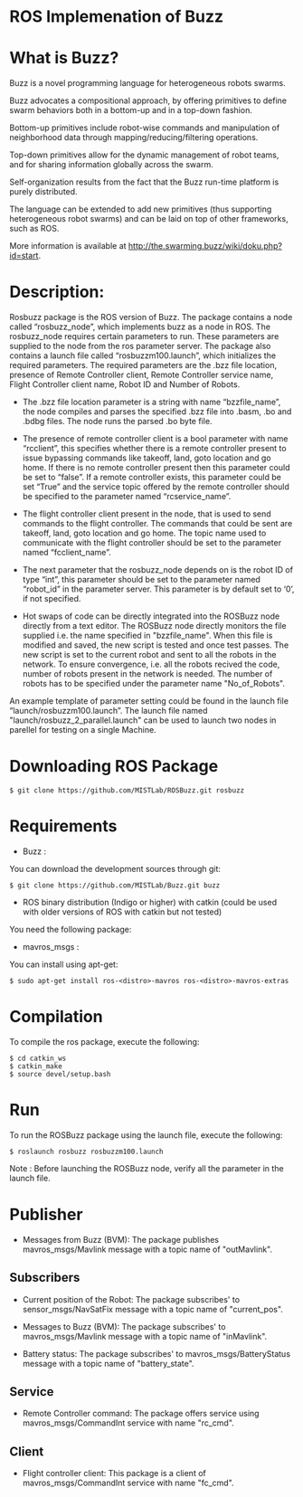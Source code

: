 ROS Implemenation of Buzz
=========================

What is Buzz?
=============

Buzz is a novel programming language for heterogeneous robots swarms.

Buzz advocates a compositional approach, by offering primitives to define swarm behaviors both in a bottom-up and in a top-down fashion.

Bottom-up primitives include robot-wise commands and manipulation of neighborhood data through mapping/reducing/filtering operations.

Top-down primitives allow for the dynamic management of robot teams, and for sharing information globally across the swarm.

Self-organization results from the fact that the Buzz run-time platform is purely distributed.

The language can be extended to add new primitives (thus supporting heterogeneous robot swarms) and can be laid on top of other frameworks, such as ROS.

More information is available at http://the.swarming.buzz/wiki/doku.php?id=start.

Description:
============

Rosbuzz package is the ROS version of Buzz. The package contains a node called “rosbuzz_node”, which implements buzz as a node in ROS. The rosbuzz_node requires certain parameters to run. These parameters are supplied to the node from the ros parameter server. The package also contains a launch file called “rosbuzzm100.launch”, which initializes the required parameters. The required parameters are the .bzz file location, presence of Remote Controller client, Remote Controller service name, Flight Controller client name, Robot ID and Number of Robots.

* The .bzz file location parameter is a string with name “bzzfile_name”, the node compiles and parses the specified .bzz file into .basm, .bo and .bdbg files. The node runs the parsed .bo byte file.

* The presence of remote controller client is a bool parameter with name “rcclient”,  this  specifies  whether there is a remote controller present to issue bypassing commands like takeoff, land, goto location and go home. If there is no remote controller present then this parameter could be set to “false”. If a remote controller exists, this parameter could be set “True” and the service topic offered by the remote controller should be specified to the parameter named “rcservice_name”.

* The flight controller client present in the node, that is used to send commands to the flight controller. The commands that could be sent are takeoff, land, goto location and go home. The topic name used to communicate with the flight controller should be set to the parameter named “fcclient_name”.

* The next parameter that the rosbuzz_node depends on is the robot ID of type “int”, this parameter should be set to the parameter named “robot_id” in the parameter server. This parameter is by default set to ‘0’, if not specified.

* Hot swaps of code can be directly integrated into the ROSBuzz node directly from a text editor. The ROSBuzz node directly monitors the file supplied i.e. the name specified in "bzzfile_name". When this file is modified and saved, the new script is tested and once test passes. The new script is set to the current robot and sent to all the robots in the network. To ensure convergence, i.e. all the robots recived the code, number of robots present in the network is needed. The number of robots has to be specified under the parameter name "No_of_Robots".    

An example template of parameter setting could be found in the launch file “launch/rosbuzzm100.launch”. 
The launch file named "launch/rosbuzz_2_parallel.launch" can be used to launch two nodes in parellel for testing on a single Machine.


Downloading ROS Package
=======================

    $ git clone https://github.com/MISTLab/ROSBuzz.git rosbuzz

Requirements
============

* Buzz : 

You can download the development sources through git:

    $ git clone https://github.com/MISTLab/Buzz.git buzz

* ROS binary distribution (Indigo or higher) with catkin (could be used with older versions of ROS with catkin but not tested)


You need the following package:

* mavros_msgs : 

You can install using apt-get:

    $ sudo apt-get install ros-<distro>-mavros ros-<distro>-mavros-extras

Compilation
===========

To compile the ros package, execute the following:

    $ cd catkin_ws
    $ catkin_make
    $ source devel/setup.bash
    
Run
===
To run the ROSBuzz package using the launch file, execute the following:

    $ roslaunch rosbuzz rosbuzzm100.launch
    
Note : Before launching the ROSBuzz node, verify all the parameter in the launch file.

Publisher
=========

* Messages from Buzz (BVM):
The package publishes mavros_msgs/Mavlink message with a topic name of "outMavlink". 

Subscribers
-----------

* Current position of the Robot:
The package subscribes' to sensor_msgs/NavSatFix message with a topic name of "current_pos".

* Messages to Buzz (BVM):
The package subscribes' to mavros_msgs/Mavlink message with a topic name of "inMavlink".

* Battery status:
The package subscribes' to mavros_msgs/BatteryStatus message with a topic name of "battery_state".

Service
-------

* Remote Controller command:
The package offers service using mavros_msgs/CommandInt service with name "rc_cmd".

Client
------

* Flight controller client:
This package is a client of mavros_msgs/CommandInt service with name "fc_cmd".
 
